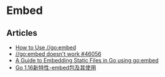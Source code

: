 # Embed

## Articles
* [How to Use //go:embed](https://blog.carlana.net/post/2021/how-to-use-go-embed/)
* [//go:embed <path to file in parent directory> doesn't work #46056](https://github.com/golang/go/issues/46056)
* [A Guide to Embedding Static Files in Go using go:embed](https://www.iamyadav.com/blogs/a-guide-to-embedding-static-files-in-go)
* [Go 1.16新特性-embed包及其使用](https://zhuanlan.zhihu.com/p/351931501)
